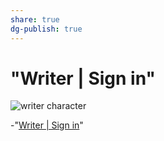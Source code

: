 ```yaml
---
share: true
dg-publish: true
---
```

# "Writer | Sign in" 

<iframe src="https://www.googletagmanager.com/ns.html?id=GTM-NXVXDK" height="0" width="0" style="display:none;visibility:hidden"></iframe>

![writer character](/sign-in/assets/images/arts/character-1.svg)

-"[Writer | Sign in](https://app.writer.com/organization/117444/team/123859/document/3290770)"